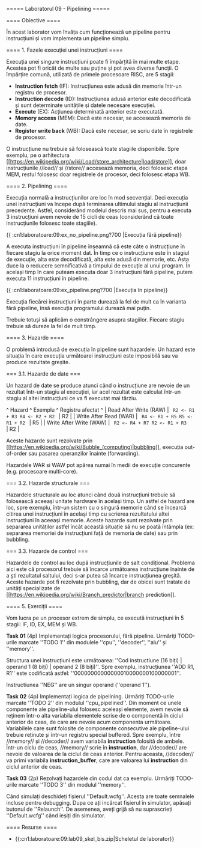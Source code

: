 ===== Laboratorul 09 - Pipelining =====

==== Obiective ====

În acest laborator vom învăța cum funcționează un pipeline pentru instrucțiuni și vom implementa un pipeline simplu.

==== 1. Fazele execuției unei instrucțiuni ====

Execuția unei singure instrucțiuni poate fi împărțită în mai multe etape. Acestea pot fi oricât de multe sau puține și pot avea diverse funcții. O împărțire comună, utilizată de primele procesoare RISC, are 5 stagii:
  * **Instruction fetch** (IF): Instrucțiunea este adusă din memorie într-un registru de procesor.
  * **Instruction decode** (ID): Instrucțiunea adusă anterior este decodificată și sunt determinate unitățile și datele necesare execuției.
  * **Execute** (EX): Acțiunea determinată anterior este executată.
  * **Memory access** (MEM): Dacă este necesar, se accesează memoria de date.
  * **Register write back** (WB): Dacă este necesar, se scriu date în registrele de procesor.

O instrucțiune nu trebuie să folosească toate stagiile disponibile. Spre exemplu, pe o arhitectura [[https://en.wikipedia.org/wiki/Load/store_architecture|load/store]], doar instrucțiunile //load// și //store// accesează memoria, deci folosesc etapa MEM, restul folosesc doar registrele de procesor, deci folosesc etapa WB.

==== 2. Pipelining ====

Execuția normală a instrucțiunilor are loc în mod secvențial. Deci execuția unei instrucțiuni va începe după terminarea ultimului stagiu al instrucțiunii precedente. Astfel, considerând modelul descris mai sus, pentru a executa 3 instrucțiuni avem nevoie de 15 cicli de ceas (considerând că toate instrucțiunile folosesc toate stagiile).

{{ :cn1:laboratoare:09:ex_no_pipeline.png?700 |Execuția fără pipeline}}

A executa instrucțiuni în pipeline înseamnă că este câte o instrucțiune în fiecare stagiu la orice moment dat. În timp ce o instrucțiune este în stagiul de execuție, alta este decodificată, alta este adusă din memorie, etc. Asta duce la o reducere semnificativă a timpului de execuție al unui program. În același timp în care puteam executa doar 3 instrucțiuni fără pipeline, putem executa 11 instrucțiuni în pipeline. 

{{ :cn1:laboratoare:09:ex_pipeline.png?700 |Execuția în pipeline}}

<note>
Execuția fiecărei instrucțiuni în parte durează la fel de mult ca în varianta fără pipeline, însă execuția programului durează mai puțin.
</note>

Trebuie totuși să aplicăm o constrângere asupra stagiilor. Fiecare stagiu trebuie să dureze la fel de mult timp.

==== 3. Hazarde ====

O problemă introdusă de execuția în pipeline sunt hazardele. Un hazard este situația în care execuția următoarei instrucțiuni este imposibilă sau va produce rezultate greșite.

=== 3.1. Hazarde de date ===

Un hazard de date se produce atunci când o instrucțiune are nevoie de un rezultat într-un stagiu al execuției, iar acel rezultat este calculat într-un stagiu al altei instrucțiuni ce va fi executat mai târziu.

^  Hazard  ^  Exemplu  ^  Registru afectat  ^
|  Read After Write (RAW)  |  <code>
R2 <- R1 + R3
R4 <- R2 + R2
</code>  |  R2  |
|  Write After Read (WAR)  |  <code>
R4 <- R1 + R5
R5 <- R1 + R2
</code>  |  R5  |
|  Write After Write (WAW)  |  <code>
R2 <- R4 + R7
R2 <- R1 + R3
</code>  |  R2  |

Aceste hazarde sunt rezolvate prin [[https://en.wikipedia.org/wiki/Bubble_(computing)|bubbling]], execuția out-of-order sau pasarea operanzilor înainte (forwarding).

<note>
Hazardele WAR si WAW pot apărea numai în medii de execuție concurente (e.g. procesoare multi-core).
</note>

=== 3.2. Hazarde structurale ===

Hazardele structurale au loc atunci când două instrucțiuni trebuie să folosească aceeași unitate hardware în același timp. Un astfel de hazard are loc, spre exemplu, într-un sistem cu o singură memorie când se încearcă citirea unei instrucțiuni în același timp cu scrierea rezultatului altei instrucțiuni în aceeași memorie. Aceste hazarde sunt rezolvate prin separarea unităților astfel încât această situație să nu se poată întâmpla (ex: separarea memoriei de instrucțiuni față de memoria de date) sau prin bubbling.

=== 3.3. Hazarde de control ===

Hazardele de control au loc după instrucțiunile de salt condițional. Problema aici este că procesorul trebuie să încarce următoarea instrucțiune înainte de a ști rezultatul saltului, deci s-ar putea să încarce instrucțiunea greșită. Aceste hazarde pot fi rezolvate prin bubbling, dar de obicei sunt tratate de unități specializate de [[https://en.wikipedia.org/wiki/Branch_predictor|branch prediction]].

==== 5. Exerciții ====

Vom lucra pe un procesor extrem de simplu, ce execută instrucțiuni în 5 stagii: IF, ID, EX, MEM și WB.

**Task 01** (4p) Implementați logica procesorului, fără pipeline. Urmăriți TODO-urile marcate ''TODO 1'' din modulele ''cpu'', ''decoder'', ''alu'' și ''memory''.

Structura unei instrucțiuni este următoarea: ''Cod instructiune (16 biți) | operand 1 (8 biți) | operand 2 (8 biți)''. Spre exemplu, instrucțiunea ''ADD R1, R1'' este codificată astfel: ''00000000000000010000000100000001''.

Instructiunea ''NEG'' are un singur operand (''operand 1'').

**Task 02** (4p) Implementați logica de pipelining. Urmăriți TODO-urile marcate ''TODO 2'' din modulul ''cpu_pipelined''.
<note tip>
Din moment ce unele componente ale pipeline-ului folosesc aceleași elemente, avem nevoie să reținem într-o alta variabila elementele scrise de o componentă în ciclul anterior de ceas, de care are nevoie acum componenta următoare. Variabilele care sunt folosite de componente consecutive ale pipeline-ului trebuie reținute și într-un registru special buffered. Spre exemplu, între //memory// și //decoder// avem variabila **instruction** folosită de ambele. Într-un ciclu de ceas, //memory// scrie în **instruction**, dar //decoder// are nevoie de valoarea de la ciclul de ceas anterior. Pentru aceasta, //decoder// va primi variabila **instruction_buffer**, care are valoarea lui **instruction** din ciclul anterior de ceas.
</note>

**Task 03** (2p) Rezolvați hazardele din codul dat ca exemplu. Urmăriți TODO-urile marcate ''TODO 3'' din modulul ''memory''.

<note tip>
Când simulați deschideți fișierul ''Default.wcfg''. Acesta are toate semnalele incluse pentru debugging. Dupa ce ați incărcat fișierul în simulator, apăsați butonul de ''Relaunch''. De asemenea, aveți grijă să nu suprascrieți ''Default.wcfg'' când ieșiți din simulator.
</note>

==== Resurse ====

  * {{:cn1:laboratoare:09:lab09_skel_bis.zip|Scheletul de laborator}}

